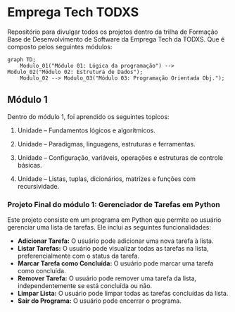 # Emprega Tech TODXS
Repositório para divulgar todos os projetos dentro da trilha de Formação Base de Desenvolvimento de Software da Emprega Tech da TODXS. Que é composto pelos seguintes módulos:

```mermaid
graph TD;
    Modulo_01("Módulo 01: Lógica da programação") --> Modulo_02("Módulo 02: Estrutura de Dados");
    Modulo_02 --> Modulo_03("Módulo 03: Programação Orientada Obj.");

```

## Módulo 1

Dentro do módulo 1, foi aprendido os seguintes topicos:

1. Unidade – Fundamentos lógicos e algorítmicos.

2. Unidade – Paradigmas, linguagens, estruturas e ferramentas.

3. Unidade – Configuração, variáveis, operações e estruturas de controle básicas.

4. Unidade – Listas, tuplas, dicionários, matrizes e funções com recursividade.

### Projeto Final do módulo 1: Gerenciador de Tarefas em Python 

Este projeto consiste em um programa em Python que permite ao usuário gerenciar uma lista de tarefas. Ele inclui as seguintes funcionalidades:

- **Adicionar Tarefa:** O usuário pode adicionar uma nova tarefa à lista.
- **Listar Tarefas:** O usuário pode visualizar todas as tarefas na lista, preferencialmente com o status da tarefa.
- **Marcar Tarefa como Concluída:** O usuário pode marcar uma tarefa como concluída.
- **Remover Tarefa:** O usuário pode remover uma tarefa da lista, independentemente se está concluída ou não.
- **Limpar Lista:** O usuário pode limpar todas as tarefas concluídas da lista.
- **Sair do Programa:** O usuário pode encerrar o programa.

